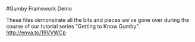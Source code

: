 #Gumby Framework Demo

These files demonstrate all the bits and pieces we've gone over during the course of our tutorial series "Getting to Know Gumby". http://enva.to/19VVWCp
